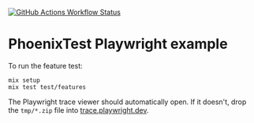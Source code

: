 [![GitHub Actions Workflow Status](https://img.shields.io/github/actions/workflow/status/ftes/phoenix_test_playwright_example/elixir.yml)](https://github.com/ftes/phoenix_test_playwright_example/actions)

# PhoenixTest Playwright example

To run the feature test:

```
mix setup
mix test test/features
```

The Playwright trace viewer should automatically open.
If it doesn't, drop the `tmp/*.zip` file into [trace.playwright.dev](https://trace.playwright.dev).
